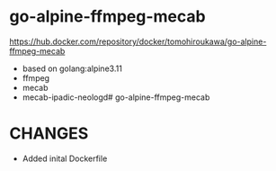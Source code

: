 # go-alpine-ffmpeg-mecab

https://hub.docker.com/repository/docker/tomohiroukawa/go-alpine-ffmpeg-mecab

- based on golang:alpine3.11
- ffmpeg
- mecab
- mecab-ipadic-neologd# go-alpine-ffmpeg-mecab

# CHANGES

- Added inital Dockerfile